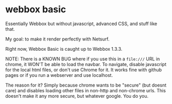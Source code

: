 # webbox basic
Essentially Webbox but without javascript, advanced CSS, and stuff like that.

My goal: to make it render perfectly with Netsurf.

Right now, Webbox Basic is caught up to Webbox 1.3.3.

NOTE: There is a KNOWN BUG where if you use this in a `file:///` URL in chrome, it WON'T be able to load the navbar. To navigate, disable javascript for the local html files, or don't use Chrome for it. It works fine with github pages or if you run a webserver and use localhost.

The reason for it? Simply because chrome wants to be "secure" (but doesnt care) and disables loading other files in non-http and non-chrome urls. This doesn't make it any more secure, but whatever google. You do you.

